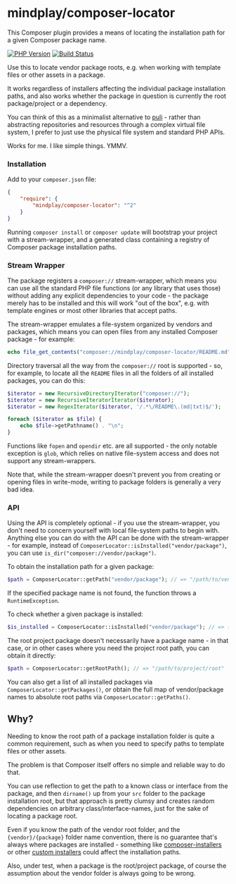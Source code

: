 mindplay/composer-locator
=========================

This Composer plugin provides a means of locating the installation path for a given Composer package name.

[![PHP Version](https://img.shields.io/badge/php-7.2%2B-blue.svg)](https://packagist.org/packages/mindplay/composer-locator)
[![Build Status](https://travis-ci.org/mindplay-dk/composer-locator.svg?branch=master)](https://travis-ci.org/mindplay-dk/composer-locator)

Use this to locate vendor package roots, e.g. when working with template files or other assets in a package.

It works regardless of installers affecting the individual package installation paths, and also works whether
the package in question is currently the root package/project or a dependency.

You can think of this as a minimalist alternative to [puli](https://github.com/puli/repository) - rather than
abstracting repositories and resources through a complex virtual file system, I prefer to just use the physical
file system and standard PHP APIs.

Works for me. I like simple things. YMMV.

### Installation

Add to your `composer.json` file:

```json
{
    "require": {
        "mindplay/composer-locator": "^2"
    }
}
```

Running `composer install` or `composer update` will bootstrap your project with a stream-wrapper, and a
generated class containing a registry of Composer package installation paths.

### Stream Wrapper

The package registers a `composer://` stream-wrapper, which means you can use all the standard PHP file
functions (or any library that uses those) without adding any explicit dependencies to your code - the
package merely has to be installed and this will work "out of the box", e.g. with template engines or
most other libraries that accept paths.

The stream-wrapper emulates a file-system organized by vendors and packages, which means you can open
files from any installed Composer package - for example:

```php
echo file_get_contents("composer://mindplay/composer-locator/README.md");
```

Directory traversal all the way from the `composer://` root is supported - so, for example, to locate
all the `README` files in all the folders of all installed packages, you can do this:

```php
$iterator = new RecursiveDirectoryIterator("composer://");
$iterator = new RecursiveIteratorIterator($iterator);
$iterator = new RegexIterator($iterator, '/.*\/README\.(md|txt)$/');

foreach ($iterator as $file) {
    echo $file->getPathname() . "\n";
}
```

Functions like `fopen` and `opendir` etc. are all supported - the only notable exception is `glob`, which
relies on native file-system access and does not support any stream-wrappers.

Note that, while the stream-wrapper doesn't prevent you from creating or opening files in write-mode,
writing to package folders is generally a very bad idea.

### API

Using the API is completely optional - if you use the stream-wrapper, you don't need to concern yourself
with local file-system paths to begin with. Anything else you can do with the API can be done with the
stream-wrapper - for example, instead of `ComposerLocator::isInstalled("vendor/package")`, you can use
`is_dir("composer://vendor/package")`.

To obtain the installation path for a given package:

```php
$path = ComposerLocator::getPath("vendor/package"); // => "/path/to/vendor/package" 
```

If the specified package name is not found, the function throws a `RuntimeException`.

To check whether a given package is installed:

```php
$is_installed = ComposerLocator::isInstalled("vendor/package"); // => (bool) true|false 
```

The root project package doesn't necessarily have a package name - in that case, or in other cases where you
need the project root path, you can obtain it directly:

```php
$path = ComposerLocator::getRootPath(); // => "/path/to/project/root" 
```

You can also get a list of all installed packages via `ComposerLocator::getPackages()`, or obtain the full
map of vendor/package names to absolute root paths via `ComposerLocator::getPaths()`.

## Why?

Needing to know the root path of a package installation folder is quite a common requirement, such as when
you need to specify paths to template files or other assets.

The problem is that Composer itself offers no simple and reliable way to do that.

You can use reflection to get the path to a known class or interface from the package, and then `dirname()` up
from your `src` folder to the package installation root, but that approach is pretty clumsy and creates random
dependencies on arbitrary class/interface-names, just for the sake of locating a package root.

Even if you know the path of the vendor root folder, and the `{vendor}/{package}` folder name convention, there
is no guarantee that's always where packages are installed - something like [composer-installers](https://github.com/composer/installers)
or other [custom installers](https://github.com/akimsko/courier) could affect the installation paths.

Also, under test, when a package is the root/project package, of course the assumption about the vendor folder
is always going to be wrong.
